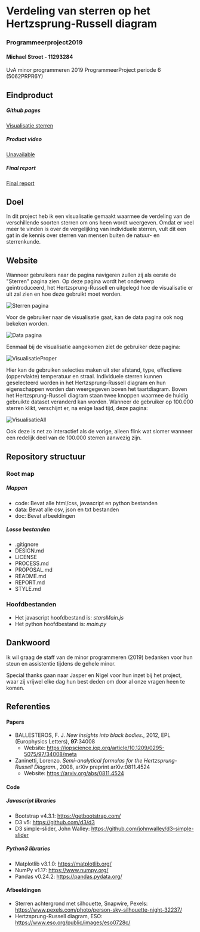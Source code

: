 # Verdeling van sterren op het Hertzsprung-Russell diagram
### Programmeerproject2019
#### Michael Stroet - 11293284
UvA minor programmeren 2019
ProgrammeerProject periode 6 (5062PRPR6Y)

## Eindproduct

##### Github pages
[Visualisatie sterren](https://michaelstroet.github.io/Programmeerproject2019/code/html-css/home.html)

##### Product video
[Unavailable](https://www.youtube.com/watch?v=dQw4w9WgXcQ)

##### Final report
[Final report](https://michaelstroet.github.io/Programmeerproject2019/REPORT.md)

## Doel
In dit project heb ik een visualisatie gemaakt waarmee de verdeling van de verschillende soorten sterren om ons heen wordt weergeven. Omdat er veel meer te vinden is over de vergelijking van individuele sterren, vult dit een gat in de kennis over sterren van mensen buiten de natuur- en sterrenkunde.

## Website
Wanneer gebruikers naar de pagina navigeren zullen zij als eerste de "Sterren" pagina zien. Op deze pagina wordt het onderwerp geïntroduceerd, het Hertzsprung-Russell en uitgelegd hoe de visualisatie er uit zal zien en hoe deze gebruikt moet worden.

![Sterren pagina](doc/readme/sterrenPage.png)

Voor de gebruiker naar de visualisatie gaat, kan de data pagina ook nog bekeken worden.

![Data pagina](doc/readme/dataPage.png)

Eenmaal bij de visualisatie aangekomen ziet de gebruiker deze pagina:

![VisualisatieProper](doc/readme/VisualisatieProper.png)

Hier kan de gebruiken selecties maken uit ster afstand, type, effectieve (oppervlakte) temperatuur en straal. Individuele sterren kunnen geselecteerd worden in het Hertzsprung-Russell diagram en hun eigenschappen worden dan weergegeven boven het taartdiagram. Boven het Hertzsprung-Russell diagram staan twee knoppen waarmee de huidig gebruikte dataset veranderd kan worden. Wanneer de gebruiker op 100.000 sterren klikt, verschijnt er, na enige laad tijd, deze pagina:

![VisualisatieAll](doc/readme/VisualisatieAll.png)

Ook deze is net zo interactief als de vorige, alleen flink wat slomer wanneer een redelijk deel van de 100.000 sterren aanwezig zijn.

## Repository structuur

### Root map

##### Mappen
- code: Bevat alle html/css, javascript en python bestanden
- data: Bevat alle csv, json en txt bestanden
- doc: Bevat afbeeldingen

##### Losse bestanden
- .gitignore
- DESIGN.md
- LICENSE
- PROCESS.md
- PROPOSAL.md
- README.md
- REPORT.md
- STYLE.md

### Hoofdbestanden
- Het javascript hoofdbestand is: *starsMain.js*
- Het python hoofdbestand is: *main.py*

## Dankwoord
Ik wil graag de staff van de minor programmeren (2019) bedanken voor hun steun en assistentie tijdens de gehele minor.

Special thanks gaan naar Jasper en Nigel voor hun inzet bij het project, waar zij vrijwel elke dag hun best deden om door al onze vragen heen te komen.

## Referenties

#### Papers
- BALLESTEROS, F. J. *New insights into black bodies.*, 2012, EPL (Europhysics Letters), **97**:34008
    - Website: https://iopscience.iop.org/article/10.1209/0295-5075/97/34008/meta
- Zaninetti, Lorenzo. *Semi-analytical formulas for the Hertzsprung-Russell Diagram.*, 2008, arXiv preprint arXiv:0811.4524
    - Website: https://arxiv.org/abs/0811.4524

#### Code

##### Javascript libraries
- Bootstrap v4.3.1: https://getbootstrap.com/
- D3 v5: https://github.com/d3/d3
- D3 simple-slider, John Walley: https://github.com/johnwalley/d3-simple-slider

##### Python3 libraries
- Matplotlib v3.1.0: https://matplotlib.org/
- NumPy v1.17: https://www.numpy.org/
- Pandas v0.24.2: https://pandas.pydata.org/

#### Afbeeldingen
- Sterren achtergrond met silhouette, Snapwire, Pexels: https://www.pexels.com/photo/person-sky-silhouette-night-32237/
- Hertzsprung-Russell diagram, ESO: https://www.eso.org/public/images/eso0728c/
